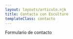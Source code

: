 ```yaml
---
layout: layouts/articulo.njk
title: Contacta con Esculture
templateClass: contacto
---
```


Formulario de contacto
